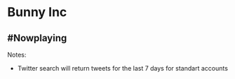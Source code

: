 # Bunny Inc 
## #Nowplaying

Notes: 
  - Twitter search will return tweets for the last 7 days for standart accounts